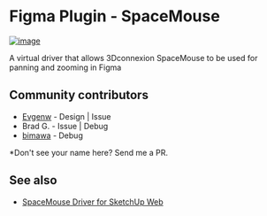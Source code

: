 # Figma Plugin - SpaceMouse

[![image](https://user-images.githubusercontent.com/1895289/116750050-b6be5100-a9b6-11eb-951d-c0babd7d1527.png)](https://www.figma.com/community/plugin/773058554383274587/3Dconnexion-SpaceMouse-Driver)


A virtual driver that allows 3Dconnexion SpaceMouse to be used for panning and zooming in Figma

## Community contributors

- [Evgenw](https://github.com/Evgenw) - Design | Issue
- Brad G. - Issue | Debug
- [bimawa](https://github.com/bimawa) - Debug

\*Don't see your name here? Send me a PR.

## See also

- [SpaceMouse Driver for SketchUp Web](https://github.com/chuanqisun/sketchup-web-spacemouse)
